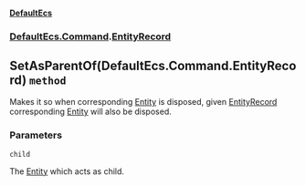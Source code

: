 #### [DefaultEcs](./DefaultEcs.md 'DefaultEcs')
### [DefaultEcs.Command](./DefaultEcs.md#DefaultEcs-Command 'DefaultEcs.Command').[EntityRecord](./DefaultEcs-Command-EntityRecord.md 'DefaultEcs.Command.EntityRecord')
## SetAsParentOf(DefaultEcs.Command.EntityRecord) `method`
Makes it so when corresponding [Entity](./DefaultEcs-Entity.md 'DefaultEcs.Entity') is disposed, given [EntityRecord](./DefaultEcs-Command-EntityRecord.md 'DefaultEcs.Command.EntityRecord') corresponding [Entity](./DefaultEcs-Entity.md 'DefaultEcs.Entity') will also be disposed.
### Parameters

<a name='DefaultEcs-Command-EntityRecord-SetAsParentOf(DefaultEcs-Command-EntityRecord)-child'></a>
`child`

The [Entity](./DefaultEcs-Entity.md 'DefaultEcs.Entity') which acts as child.
